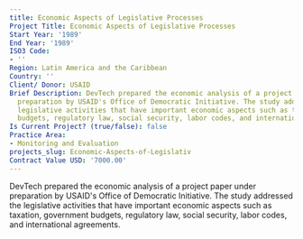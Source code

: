 ```yaml
---
title: Economic Aspects of Legislative Processes
Project Title: Economic Aspects of Legislative Processes
Start Year: '1989'
End Year: '1989'
ISO3 Code:
- ''
Region: Latin America and the Caribbean
Country: ''
Client/ Donor: USAID
Brief Description: DevTech prepared the economic analysis of a project paper under
  preparation by USAID's Office of Democratic Initiative. The study addressed the
  legislative activities that have important economic aspects such as taxation, government
  budgets, regulatory law, social security, labor codes, and international agreements.
Is Current Project? (true/false): false
Practice Area:
- Monitoring and Evaluation
projects_slug: Economic-Aspects-of-Legislativ
Contract Value USD: '7000.00'
---
```


DevTech prepared the economic analysis of a project paper under preparation by USAID's Office of Democratic Initiative. The study addressed the legislative activities that have important economic aspects such as taxation, government budgets, regulatory law, social security, labor codes, and international agreements.